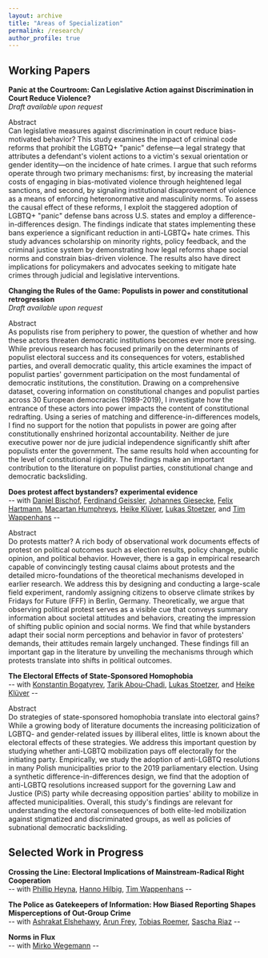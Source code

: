 ```yaml
---
layout: archive
title: "Areas of Specialization"
permalink: /research/
author_profile: true
---
```


## **Working Papers**  

**Panic at the Courtroom: Can Legislative Action against Discrimination in Court Reduce Violence?**  
*Draft available upon request*  
<div class="abstract-container">
  <div class="abstract-header" role="button" tabindex="0" aria-expanded="false">
    <span class="abstract-title">Abstract</span>
    <i class="fas fa-chevron-down abstract-toggle"></i>
  </div>
  <div class="abstract-content">
    Can legislative measures against discrimination in court reduce bias-motivated behavior? This study examines the impact of criminal code reforms that prohibit the LGBTQ+ "panic" defense—a legal strategy that attributes a defendant's violent actions to a victim's sexual orientation or gender identity—on the incidence of hate crimes. I argue that such reforms operate through two primary mechanisms: first, by increasing the material costs of engaging in bias-motivated violence through heightened legal sanctions, and second, by signaling institutional disaprovement of violence as a means of enforcing heteronormative and masculinity norms. To assess the causal effect of these reforms, I exploit the staggered adoption of LGBTQ+ "panic" defense bans across U.S. states and employ a difference-in-differences design. The findings indicate that states implementing these bans experience a significant reduction in anti-LGBTQ+ hate crimes. This study advances scholarship on minority rights, policy feedback, and the criminal justice system by demonstrating how legal reforms shape social norms and constrain bias-driven violence. The results also have direct implications for policymakers and advocates seeking to mitigate hate crimes through judicial and legislative interventions.
  </div>
</div>

**Changing the Rules of the Game: Populists in power and constitutional retrogression**  
*Draft available upon request*   
<div class="abstract-container">
  <div class="abstract-header" role="button" tabindex="0" aria-expanded="false">
    <span class="abstract-title">Abstract</span>
    <i class="fas fa-chevron-down abstract-toggle"></i>
  </div>
  <div class="abstract-content">
    As populists rise from periphery to power, the question of whether and how these actors threaten democratic institutions becomes ever more pressing. While previous research has focused primarily on the determinants of populist electoral success and its consequences for voters, established parties, and overall democratic quality, this article examines the impact of populist parties' government participation on the most fundamental of democratic institutions, the constitution. Drawing on a comprehensive dataset, covering information on constitutional changes and populist parties across 30 European democracies (1989-2019), I investigate how the entrance of these actors into power impacts the content of constitutional redrafting. Using a series of matching and difference-in-differences models, I find no support for the notion that populists in power are going after constitutionally enshrined horizontal accountability. Neither de jure executive power nor de jure judicial independence significantly shift after populists enter the government. The same results hold when accounting for the level of constitutional rigidity. The findings make an important contribution to the literature on populist parties, constitutional change and democratic backsliding.
  </div>
</div>

**Does protest affect bystanders? experimental evidence**   
-- with [Daniel Bischof](https://www.danbischof.com), [Ferdinand Geissler](https://www.sowi.hu-berlin.de/de/lehrbereiche/empisoz/a-z/geisslerferdinand), [Johannes Giesecke](https://www.sowi.hu-berlin.de/de/lehrbereiche/empisoz/a-z/giesecke), [Felix Hartmann](http://hartmannfelix.github.io), [Macartan Humphreys](https://macartan.github.io), [Heike Klüver](http://www.heike-kluever.com/), [Lukas Stoetzer](http://lukas-stoetzer.org/), and [Tim Wappenhans](https://www.timwappenhans.com) --  
<div class="abstract-container">
  <div class="abstract-header" role="button" tabindex="0" aria-expanded="false">
    <span class="abstract-title">Abstract</span>
    <i class="fas fa-chevron-down abstract-toggle"></i>
  </div>
  <div class="abstract-content">
    Do protests matter? A rich body of observational work documents effects of protest on political outcomes such as election results, policy change, public opinion, and political behavior. However, there is a gap in empirical research capable of convincingly testing causal claims about protests and the detailed micro-foundations of the theoretical mechanisms developed in earlier research. We address this by designing and conducting a large-scale field experiment, randomly assigning citizens to observe climate strikes by Fridays for Future (FFF) in Berlin, Germany. Theoretically, we argue that observing political protest serves as a visible cue that conveys summary information about societal attitudes and behaviors, creating the impression of shifting public opinion and social norms. We find that while bystanders adapt their social norm perceptions and behavior in favor of protesters' demands, their attitudes remain largely unchanged. These findings fill an important gap in the literature by unveiling the mechanisms through which protests translate into shifts in political outcomes.
  </div>
</div>

**The Electoral Effects of State-Sponsored Homophobia**      
-- with [Konstantin Bogatyrev](https://sites.google.com/view/konstantin-bogatyrev/), [Tarik Abou-Chadi](https://www.tarikabouchadi.net/), [Lukas Stoetzer](http://lukas-stoetzer.org/), and [Heike Klüver](http://www.heike-kluever.com/) --   
<div class="abstract-container">
  <div class="abstract-header" role="button" tabindex="0" aria-expanded="false">
    <span class="abstract-title">Abstract</span>
    <i class="fas fa-chevron-down abstract-toggle"></i>
  </div>
  <div class="abstract-content">
    Do strategies of state-sponsored homophobia translate into electoral gains? While a growing body of literature documents the increasing politicization of LGBTQ- and gender-related issues by illiberal elites, little is known about the electoral effects of these strategies. We address this important question by studying whether anti-LGBTQ mobilization pays off electorally for the initiating party. Empirically, we study the adoption of anti-LGBTQ resolutions in many Polish municipalities prior to the 2019 parliamentary election. Using a synthetic difference-in-differences design, we find that the adoption of anti-LGBTQ resolutions increased support for the governing Law and Justice (PiS) party while decreasing opposition parties' ability to mobilize in affected municipalities. Overall, this study's findings are relevant for understanding the electoral consequences of both elite-led mobilization against stigmatized and discriminated groups, as well as policies of subnational democratic backsliding.
  </div>
</div>

## **Selected Work in Progress**  

**Crossing the Line: Electoral Implications of Mainstream-Radical Right Cooperation**      
-- with [Phillip Heyna](https://www.hertie-school.org/en/research/faculty-and-researchers/profile/person/heyna), [Hanno Hilbig](https://www.hannohilbig.com), [Tim Wappenhans](https://www.timwappenhans.com) --   

**The Police as Gatekeepers of Information: How Biased Reporting Shapes Misperceptions of Out-Group Crime**     
-- with [Ashrakat Elshehawy](https://www.ashrakatelshehawy.com), [Arun Frey](https://arunfrey.github.io), [Tobias Roemer](https://www.nuffield.ox.ac.uk/people/profiles/tobias-roemer/), [Sascha Riaz](https://saschariaz.com) --   

**Norms in Flux**     
-- with [Mirko Wegemann](https://mirko-wegemann.github.io) --   




